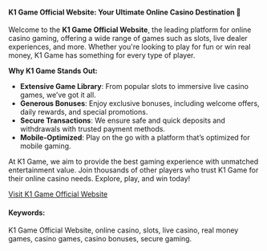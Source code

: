 #### K1 Game Official Website: Your Ultimate Online Casino Destination 🎰

Welcome to the **K1 Game Official Website**, the leading platform for online casino gaming, offering a wide range of games such as slots, live dealer experiences, and more. Whether you're looking to play for fun or win real money, K1 Game has something for every type of player. 

**Why K1 Game Stands Out:**
- **Extensive Game Library**: From popular slots to immersive live casino games, we’ve got it all.
- **Generous Bonuses**: Enjoy exclusive bonuses, including welcome offers, daily rewards, and special promotions.
- **Secure Transactions**: We ensure safe and quick deposits and withdrawals with trusted payment methods.
- **Mobile-Optimized**: Play on the go with a platform that’s optimized for mobile gaming.

At K1 Game, we aim to provide the best gaming experience with unmatched entertainment value. Join thousands of other players who trust K1 Game for their online casino needs. Explore, play, and win today!

[Visit K1 Game Official Website](https://k1game.xyz)

#### Keywords:
K1 Game Official Website, online casino, slots, live casino, real money games, casino games, casino bonuses, secure gaming.
